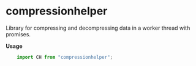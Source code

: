 # compressionhelper

Library for compressing and decompressing data in a worker thread with promises.

**Usage**

```javascript
    import CH from "compressionhelper";
```